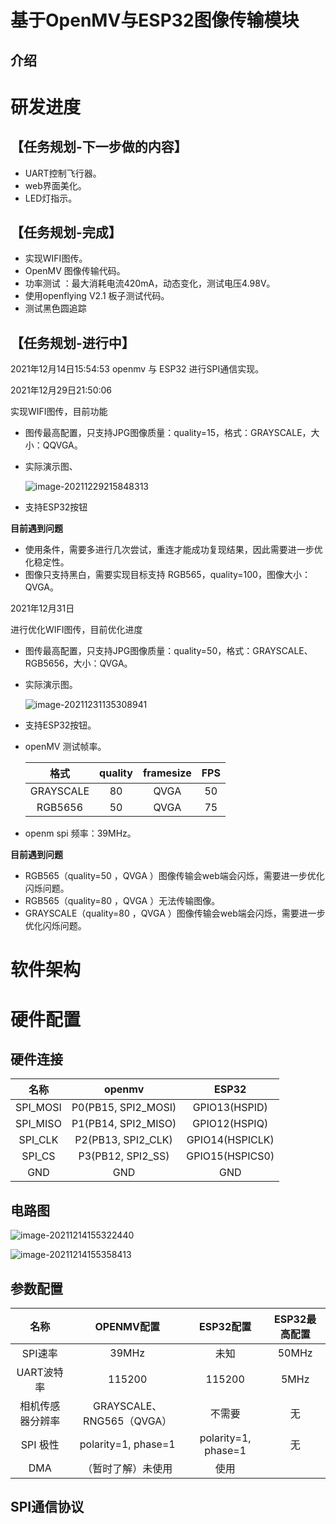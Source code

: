 # 基于OpenMV与ESP32图像传输模块

## 介绍

# 研发进度

## 【任务规划-下一步做的内容】

- UART控制飞行器。
- web界面美化。
- LED灯指示。

## 【任务规划-完成】

- 实现WIFI图传。
- OpenMV 图像传输代码。
- 功率测试 ：最大消耗电流420mA，动态变化，测试电压4.98V。
- 使用openflying V2.1 板子测试代码。
- 测试黑色圆追踪

## 【任务规划-进行中】

2021年12月14日15:54:53 openmv 与 ESP32 进行SPI通信实现。

2021年12月29日21:50:06

实现WIFI图传，目前功能

- 图传最高配置，只支持JPG图像质量：quality=15，格式：GRAYSCALE，大小：QQVGA。

- 实际演示图、

  ![image-20211229215848313](photo/image-20211229215848313.png)

- 支持ESP32按钮

**目前遇到问题**

- 使用条件，需要多进行几次尝试，重连才能成功复现结果，因此需要进一步优化稳定性。
- 图像只支持黑白，需要实现目标支持 RGB565，quality=100，图像大小：QVGA。

2021年12月31日

进行优化WIFI图传，目前优化进度

- 图传最高配置，只支持JPG图像质量：quality=50，格式：GRAYSCALE、RGB5656，大小：QVGA。

- 实际演示图。

  ![image-20211231135308941](photo/image-20211231135308941.png)

- 支持ESP32按钮。

- openMV 测试帧率。

  |   格式    | quality | framesize | FPS  |
  | :-------: | :-----: | :-------: | :--: |
  | GRAYSCALE |   80    |   QVGA    |  50  |
  |  RGB5656  |   50    |   QVGA    |  75  |

- openm spi 频率：39MHz。

**目前遇到问题**

- RGB565（quality=50 ，QVGA ）图像传输会web端会闪烁，需要进一步优化闪烁问题。
- RGB565（quality=80 ，QVGA ）无法传输图像。
- GRAYSCALE（quality=80 ，QVGA ）图像传输会web端会闪烁，需要进一步优化闪烁问题。

# 软件架构



# 硬件配置

## 硬件连接

|   名称   |       openmv        |      ESP32      |
| :------: | :-----------------: | :-------------: |
| SPI_MOSI | P0(PB15, SPI2_MOSI) |  GPIO13(HSPID)  |
| SPI_MISO | P1(PB14, SPI2_MISO) |  GPIO12(HSPIQ)  |
| SPI_CLK  | P2(PB13, SPI2_CLK)  | GPIO14(HSPICLK) |
|  SPI_CS  |  P3(PB12, SPI2_SS)  | GPIO15(HSPICS0) |
|   GND    |         GND         |       GND       |

## 电路图

![image-20211214155322440](photo/image-20211214155322440.png)

![image-20211214155358413](photo/image-20211214155358413.png)

## 参数配置

|       名称       |        OPENMV配置         |      ESP32配置      | ESP32最高配置 |
| :--------------: | :-----------------------: | :-----------------: | :-----------: |
|     SPI速率      |           39MHz           |        未知         |     50MHz     |
|    UART波特率    |          115200           |       115200        |     5MHz      |
| 相机传感器分辨率 | GRAYSCALE、RNG565（QVGA） |       不需要        |      无       |
|     SPI 极性     |    polarity=1, phase=1    | polarity=1, phase=1 |      无       |
|       DMA        |    （暂时了解）未使用     |        使用         |               |

## SPI通信协议

